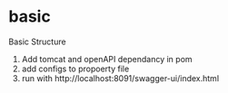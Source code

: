 # basic
Basic Structure 
1. Add tomcat and openAPI dependancy in pom
2. add configs to propoerty file
3. run with http://localhost:8091/swagger-ui/index.html
